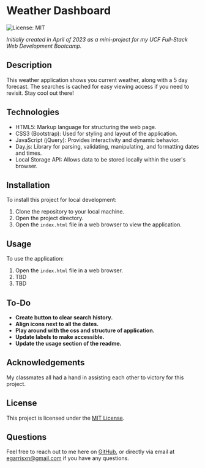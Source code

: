 # Weather Dashboard

![License: MIT](https://img.shields.io/badge/License-MIT-yellow.svg)

_Initially created in April of 2023 as a mini-project for my UCF Full-Stack Web Development Bootcamp._

## Description

This weather application shows you current weather, along with a 5 day forecast. The searches is cached for easy viewing access if you need to revisit. Stay cool out there!

## Technologies

- HTML5: Markup language for structuring the web page.
- CSS3 (Bootstrap): Used for styling and layout of the application.
- JavaScript (jQuery): Provides interactivity and dynamic behavior.
- Day.js: Library for parsing, validating, manipulating, and formatting dates and times.
- Local Storage API: Allows data to be stored locally within the user's browser.

## Installation

To install this project for local development:

1. Clone the repository to your local machine.
2. Open the project directory.
3. Open the `index.html` file in a web browser to view the application.

## Usage

To use the application:

1. Open the `index.html` file in a web browser.
2. TBD
3. TBD

## To-Do

- **Create button to clear search history.**
- **Align icons next to all the dates.**
- **Play around with the css and structure of application.**
- **Update labels to make accessible.**
- **Update the usage section of the readme.**

## Acknowledgements

My classmates all had a hand in assisting each other to victory for this project.

## License

This project is licensed under the [MIT License](LICENSE).

## Questions

Feel free to reach out to me here on [GitHub](https://github.com/EGARRISXN), or directly via email at egarrisxn@gmail.com if you have any questions.
